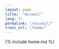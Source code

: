 ```yaml
---
layout: page
title:  "Accueil"
lang: fr
permalink: "/accueil/"
trans_url: "/home/"
---
```

{% include home.md %}